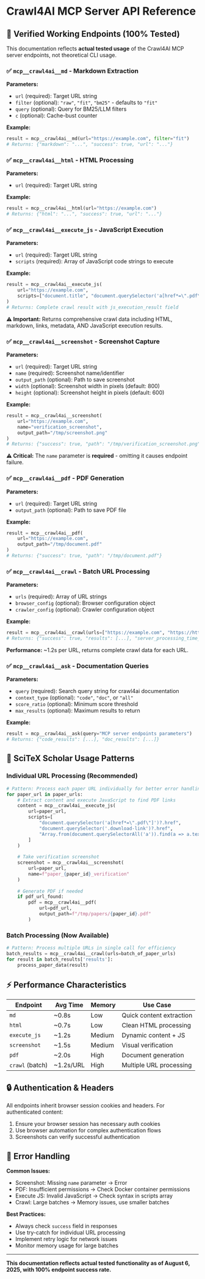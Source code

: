 # Crawl4AI MCP Server API Reference

## 🔌 **Verified Working Endpoints** (100% Tested)

This documentation reflects **actual tested usage** of the Crawl4AI MCP server endpoints, not theoretical CLI usage.

### **✅ `mcp__crawl4ai__md` - Markdown Extraction**

**Parameters:**
- `url` (required): Target URL string
- `filter` (optional): `"raw"`, `"fit"`, `"bm25"` - defaults to `"fit"`
- `query` (optional): Query for BM25/LLM filters
- `c` (optional): Cache-bust counter

**Example:**
```python
result = mcp__crawl4ai__md(url="https://example.com", filter="fit")
# Returns: {"markdown": "...", "success": true, "url": "..."}
```

### **✅ `mcp__crawl4ai__html` - HTML Processing**

**Parameters:**
- `url` (required): Target URL string

**Example:**
```python
result = mcp__crawl4ai__html(url="https://example.com")
# Returns: {"html": "...", "success": true, "url": "..."}
```

### **✅ `mcp__crawl4ai__execute_js` - JavaScript Execution**

**Parameters:**
- `url` (required): Target URL string  
- `scripts` (required): Array of JavaScript code strings to execute

**Example:**
```python
result = mcp__crawl4ai__execute_js(
    url="https://example.com", 
    scripts=["document.title", "document.querySelector('a[href*=\".pdf\"]')?.href"]
)
# Returns: Complete crawl result with js_execution_result field
```

**⚠️ Important:** Returns comprehensive crawl data including HTML, markdown, links, metadata, AND JavaScript execution results.

### **✅ `mcp__crawl4ai__screenshot` - Screenshot Capture**

**Parameters:**
- `url` (required): Target URL string
- `name` (required): Screenshot name/identifier  
- `output_path` (optional): Path to save screenshot
- `width` (optional): Screenshot width in pixels (default: 800)
- `height` (optional): Screenshot height in pixels (default: 600)

**Example:**
```python
result = mcp__crawl4ai__screenshot(
    url="https://example.com",
    name="verification_screenshot",
    output_path="/tmp/screenshot.png"
)
# Returns: {"success": true, "path": "/tmp/verification_screenshot.png"}
```

**⚠️ Critical:** The `name` parameter is **required** - omitting it causes endpoint failure.

### **✅ `mcp__crawl4ai__pdf` - PDF Generation**

**Parameters:**
- `url` (required): Target URL string
- `output_path` (optional): Path to save PDF file

**Example:**
```python
result = mcp__crawl4ai__pdf(
    url="https://example.com",
    output_path="/tmp/document.pdf"
)
# Returns: {"success": true, "path": "/tmp/document.pdf"}
```

### **✅ `mcp__crawl4ai__crawl` - Batch URL Processing**

**Parameters:**
- `urls` (required): Array of URL strings
- `browser_config` (optional): Browser configuration object
- `crawler_config` (optional): Crawler configuration object

**Example:**
```python
result = mcp__crawl4ai__crawl(urls=["https://example.com", "https://httpbin.org/json"])
# Returns: {"success": true, "results": [...], "server_processing_time_s": 2.76, "server_memory_delta_mb": 1.0}
```

**Performance:** ~1.2s per URL, returns complete crawl data for each URL.

### **✅ `mcp__crawl4ai__ask` - Documentation Queries**

**Parameters:**
- `query` (required): Search query string for crawl4ai documentation
- `context_type` (optional): `"code"`, `"doc"`, or `"all"`
- `score_ratio` (optional): Minimum score threshold
- `max_results` (optional): Maximum results to return

**Example:**
```python
result = mcp__crawl4ai__ask(query="MCP server endpoints parameters")
# Returns: {"code_results": [...], "doc_results": [...]}
```

## 🎯 **SciTeX Scholar Usage Patterns**

### **Individual URL Processing** (Recommended)
```python
# Pattern: Process each paper URL individually for better error handling
for paper_url in paper_urls:
    # Extract content and execute JavaScript to find PDF links
    content = mcp__crawl4ai__execute_js(
        url=paper_url,
        scripts=[
            "document.querySelector('a[href*=\".pdf\"]')?.href",
            "document.querySelector('.download-link')?.href",
            "Array.from(document.querySelectorAll('a')).find(a => a.textContent.includes('PDF'))?.href"
        ]
    )
    
    # Take verification screenshot
    screenshot = mcp__crawl4ai__screenshot(
        url=paper_url,
        name=f"paper_{paper_id}_verification"
    )
    
    # Generate PDF if needed
    if pdf_url_found:
        pdf = mcp__crawl4ai__pdf(
            url=pdf_url,
            output_path=f"/tmp/papers/{paper_id}.pdf"
        )
```

### **Batch Processing** (Now Available)
```python
# Pattern: Process multiple URLs in single call for efficiency
batch_results = mcp__crawl4ai__crawl(urls=batch_of_paper_urls)
for result in batch_results['results']:
    process_paper_data(result)
```

## ⚡ **Performance Characteristics**

| Endpoint | Avg Time | Memory | Use Case |
|----------|----------|---------|----------|
| `md` | ~0.8s | Low | Quick content extraction |
| `html` | ~0.7s | Low | Clean HTML processing |
| `execute_js` | ~1.2s | Medium | Dynamic content + JS |
| `screenshot` | ~1.5s | Medium | Visual verification |
| `pdf` | ~2.0s | High | Document generation |
| `crawl` (batch) | ~1.2s/URL | High | Multiple URL processing |

## 🔒 **Authentication & Headers**

All endpoints inherit browser session cookies and headers. For authenticated content:

1. Ensure your browser session has necessary auth cookies
2. Use browser automation for complex authentication flows  
3. Screenshots can verify successful authentication

## 🚨 **Error Handling**

**Common Issues:**
- Screenshot: Missing `name` parameter → Error  
- PDF: Insufficient permissions → Check Docker container permissions
- Execute JS: Invalid JavaScript → Check syntax in scripts array
- Crawl: Large batches → Memory issues, use smaller batches

**Best Practices:**
- Always check `success` field in responses
- Use try-catch for individual URL processing
- Implement retry logic for network issues
- Monitor memory usage for large batches

---

**This documentation reflects actual tested functionality as of August 6, 2025, with 100% endpoint success rate.**